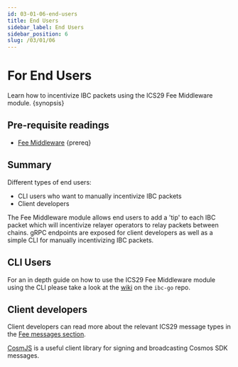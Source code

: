 ```yaml
---
id: 03-01-06-end-users
title: End Users
sidebar_label: End Users
sidebar_position: 6
slug: /03/01/06
---
```


# For End Users

Learn how to incentivize IBC packets using the ICS29 Fee Middleware module. {synopsis}

## Pre-requisite readings

- [Fee Middleware](overview.md) {prereq}

## Summary

Different types of end users:

- CLI users who want to manually incentivize IBC packets
- Client developers

The Fee Middleware module allows end users to add a 'tip' to each IBC packet which will incentivize relayer operators to relay packets between chains. gRPC endpoints are exposed for client developers as well as a simple CLI for manually incentivizing IBC packets.

## CLI Users

For an in depth guide on how to use the ICS29 Fee Middleware module using the CLI please take a look at the [wiki](https://github.com/cosmos/ibc-go/wiki/Fee-enabled-fungible-token-transfers#asynchronous-incentivization-of-a-fungible-token-transfer) on the `ibc-go` repo.

## Client developers

Client developers can read more about the relevant ICS29 message types in the [Fee messages section](../ics29-fee/msgs.md).

[CosmJS](https://github.com/cosmos/cosmjs) is a useful client library for signing and broadcasting Cosmos SDK messages.
